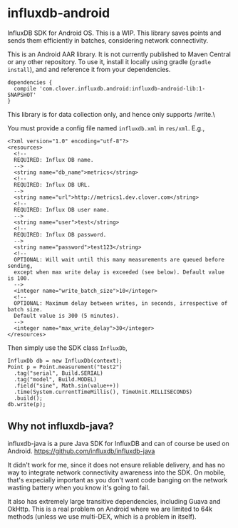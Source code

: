 # influxdb-android
InfluxDB SDK for Android OS. This is a WIP. This library saves points and sends them efficiently in batches, considering network connectivity.

This is an Android AAR library. It is not currently published to Maven Central or any other repository. To use it, install it locally using gradle (`gradle install`), and and reference it from your dependencies. 

```
dependencies {
  compile 'com.clover.influxdb.android:influxdb-android-lib:1-SNAPSHOT'
}
```

This library is for data collection only, and hence only supports /write.\

You must provide a config file named `influxdb.xml` in `res/xml`. E.g.,

```
<?xml version="1.0" encoding="utf-8"?>
<resources>
  <!--
  REQUIRED: Influx DB name.
  -->
  <string name="db_name">metrics</string>
  <!--
  REQUIRED: Influx DB URL.
  -->
  <string name="url">http://metrics1.dev.clover.com</string>
  <!--
  REQUIRED: Influx DB user name.
  -->
  <string name="user">test</string>
  <!--
  REQUIRED: Influx DB password.
  -->
  <string name="password">test123</string>
  <!--
  OPTIONAL: Will wait until this many measurements are queued before sending,
  except when max write delay is exceeded (see below). Default value is 100.
  -->
  <integer name="write_batch_size">10</integer>
  <!--
  OPTIONAL: Maximum delay between writes, in seconds, irrespective of batch size.
  Default value is 300 (5 minutes).
  -->
  <integer name="max_write_delay">30</integer>
</resources>
```

Then simply use the SDK class `InfluxDb`,

```
InfluxDb db = new InfluxDb(context);
Point p = Point.measurement("test2")
  .tag("serial", Build.SERIAL)
  .tag("model", Build.MODEL)
  .field("sine", Math.sin(value++))
  .time(System.currentTimeMillis(), TimeUnit.MILLISECONDS)
  .build();
db.write(p);
```

## Why not influxdb-java?

influxdb-java is a pure Java SDK for InfluxDB and can of course be used on Android.
https://github.com/influxdb/influxdb-java

It didn't work for me, since it does not ensure reliable delivery, and has no way to integrate network connectivity awareness into the SDK. On mobile, that's expecially important as you don't want code banging on the network wasting battery when you know it's going to fail.

It also has extremely large transitive dependencies, including Guava and OkHttp. This is a real problem on Android where we are limited to 64k methods (unless we use multi-DEX, which is a problem in itself). 
